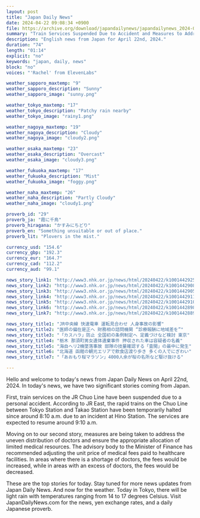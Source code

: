 ```yaml
---
layout: post
title: "Japan Daily News"
date: 2024-04-22 09:08:34 +0900
file: https://archive.org/download/japandailynews/japandailynews_2024-04-22.mp3
summary: "Train Services Suspended Due to Accident and Measures to Address Doctor Shortage, & more…"
description: "English news from Japan for April 22nd, 2024."
duration: "74"
length: "01:14"
explicit: "no"
keywords: "japan, daily, news"
block: "no"
voices: "'Rachel' from ElevenLabs"

weather_sapporo_maxtemp: "9"
weather_sapporo_description: "Sunny"
weather_sapporo_image: "sunny.png"

weather_tokyo_maxtemp: "17"
weather_tokyo_description: "Patchy rain nearby"
weather_tokyo_image: "rainy1.png"

weather_nagoya_maxtemp: "19"
weather_nagoya_description: "Cloudy"
weather_nagoya_image: "cloudy2.png"

weather_osaka_maxtemp: "23"
weather_osaka_description: "Overcast"
weather_osaka_image: "cloudy3.png"

weather_fukuoka_maxtemp: "17"
weather_fukuoka_description: "Mist"
weather_fukuoka_image: "foggy.png"

weather_naha_maxtemp: "26"
weather_naha_description: "Partly Cloudy"
weather_naha_image: "cloudy1.png"

proverb_id: "29"
proverb_ja: "霞に千鳥"
proverb_hiragana: "かすみにちどり"
proverb_en: "Something unsuitable or out of place."
proverb_lit: "Plovers in the mist."

currency_usd: "154.6"
currency_gbp: "192.3"
currency_eur: "164.7"
currency_cad: "112.2"
currency_aud: "99.1"

news_story_link1: "http://www3.nhk.or.jp/news/html/20240422/k10014429251000.html"
news_story_link2: "http://www3.nhk.or.jp/news/html/20240422/k10014429081000.html"
news_story_link3: "http://www3.nhk.or.jp/news/html/20240422/k10014429051000.html"
news_story_link4: "http://www3.nhk.or.jp/news/html/20240422/k10014429111000.html"
news_story_link5: "http://www3.nhk.or.jp/news/html/20240422/k10014429101000.html"
news_story_link6: "http://www3.nhk.or.jp/news/html/20240422/k10014428981000.html"
news_story_link7: "http://www3.nhk.or.jp/news/html/20240422/k10014428891000.html"

news_story_title1: "JR中央線 快速電車 運転見合わせ 人身事故の影響"
news_story_title2: "医師の偏在是正へ 財務相の諮問機関 “診療報酬に地域差を”"
news_story_title3: "「カスハラ」防止 全国初の条例制定へ 定義づけなど検討 東京"
news_story_title4: "栃木 那須町男女遺体遺棄事件 押収された車は容疑者の名義"
news_story_title5: "海自ヘリ2機墜落事故 部隊の技量確認する「査閲」の最中に発生"
news_story_title6: "北海道 函館の観光エリアで飲食店渡り歩き 多くの人でにぎわい"
news_story_title7: "「あおもり桜マラソン」4000人余が桜の名所など駆け抜ける"

---
```


Hello and welcome to today's news from Japan Daily News on April 22nd, 2024. In today's news, we have two significant stories coming from Japan.

First, train services on the JR Chuo Line have been suspended due to a personal accident. According to JR East, the rapid trains on the Chuo Line between Tokyo Station and Takao Station have been temporarily halted since around 8:10 a.m. due to an incident at Hino Station. The services are expected to resume around 9:10 a.m.

Moving on to our second story, measures are being taken to address the uneven distribution of doctors and ensure the appropriate allocation of limited medical resources. The advisory body to the Minister of Finance has recommended adjusting the unit price of medical fees paid to healthcare facilities. In areas where there is a shortage of doctors, the fees would be increased, while in areas with an excess of doctors, the fees would be decreased.

These are the top stories for today. Stay tuned for more news updates from Japan Daily News. And now for the weather. Today in Tokyo, there will be light rain with temperatures ranging from 14 to 17 degrees Celsius.  Visit JapanDailyNews.com for the news, yen exchange rates, and a daily Japanese proverb.
